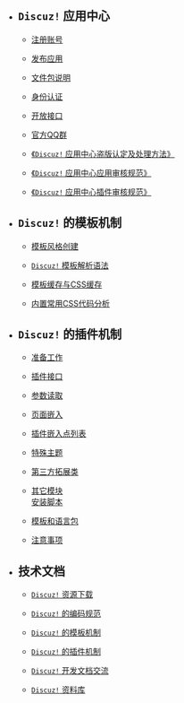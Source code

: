 - ## `Discuz!` 应用中心

    - [注册账号](?ac=document&page=faq)

    - [发布应用](?ac=document&page=faq_addon)

    - [文件包说明](?ac=document&page=faq_zip)

    - [身份认证](?ac=document&page=faq_certification)

    - [开放接口](?ac=document&page=faq_api)

    - [官方QQ群](?ac=document&page=qqgroup)

    - [《`Discuz!` 应用中心盗版认定及处理方法》](?ac=document&page=piracy)

    - [《`Discuz!` 应用中心应用审核规范》](?ac=document&page=audit)

    - [《`Discuz!` 应用中心插件审核规范》](?ac=document&page=audit_plugin)


- ## `Discuz!` 的模板机制

    - [模板风格创建](?ac=document&page=dev_template)

    - [`Discuz!` 模板解析语法](?ac=document&page=template_coderule)

    - [模板缓存与CSS缓存](?ac=document&page=template_css)

    - [内置常用CSS代码分析 ](?ac=document&page=template_sample)


- ## `Discuz!` 的插件机制

    - [准备工作](?ac=document&page=dev_plugin)

    - [插件接口](?ac=document&page=plugin_module)

    - [参数读取](?ac=document&page=plugin_vars)

    - [页面嵌入](?ac=document&page=plugin_hook)

    - [插件嵌入点列表](?ac=document&page=plugin_hooklist)

    - [特殊主题](?ac=document&page=plugin_specialthread)

    - [第三方拓展类](?ac=document&page=plugin_classes)

    - [其它模块](?ac=document&page=plugin_other_module)  
[安装脚本](?ac=document&page=plugin_install)

    - [模板和语言包](?ac=document&page=plugin_language)

    - [注意事项](?ac=document&page=plugin_notice)


- ## 技术文档

    - [`Discuz!` 资源下载](?ac=document&page=download)

    - [`Discuz!` 的编码规范](?ac=document&page=dev_coderule)

    - [`Discuz!` 的模板机制](?ac=document&page=dev_template)

    - [`Discuz!` 的插件机制](?ac=document&page=dev_plugin)

    - [`Discuz!` 开发文档交流](https://www.dismall.com/forum-49-1.html)

    - [`Discuz!` 资料库](https://addon.dismall.com/library/)
